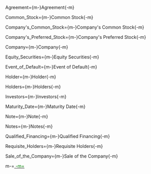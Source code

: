 
Agreement={m-}Agreement{-m}

Common_Stock={m-}Common Stock{-m}

Company's_Common_Stock={m-}Company's Common Stock{-m}

Company's_Preferred_Stock={m-}Company's Preferred Stock{-m}

Company={m-}Company{-m}

Equity_Securities={m-}Equity Securities{-m}

Event_of_Default={m-}Event of Default{-m}

Holder={m-}Holder{-m}

Holders={m-}Holders{-m}

Investors={m-}Investors{-m}

Maturity_Date={m-}Maturity Date{-m}

Note={m-}Note{-m}

Notes={m-}Notes{-m}

Qualified_Financing={m-}Qualified Financing{-m}

Requisite_Holders={m-}Requisite Holders{-m}

Sale_of_the_Company={m-}Sale of the Company{-m}


m-=<a href="https://github.com/CommonAccord/Org/edit/master/Doc/Boehmig/techstars-note/defined-terms.md"><font color="green">
-m=</font></a>
